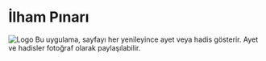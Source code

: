 # İlham Pınarı
![Logo](https://r.resimlink.com/EJZgB0t8l.png)
Bu uygulama, sayfayı her yenileyince ayet veya hadis gösterir. Ayet ve hadisler fotoğraf olarak paylaşılabilir.
